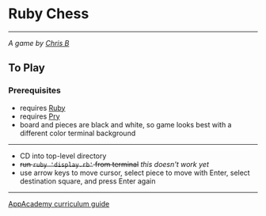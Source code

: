 # Ruby Chess
***
*A game by [Chris B](http://www.motomorphosis-ind.com)*
## To Play
### Prerequisites
* requires [Ruby](https://www.ruby-lang.org/en/downloads/)
* requires [Pry](http://pryrepl.org/)
* board and pieces are black and white, so game looks best with a different color terminal background
***
* CD into top-level directory
* ~~run `ruby 'display.rb'` from terminal~~ *this doesn't work yet*
* use arrow keys to move cursor, select piece to move with Enter, select destination square, and press Enter again
***
[AppAcademy curriculum guide](https://github.com/appacademy/curriculum/tree/e4223fd285c5fc0f1f4baffb78a1a6a547e546fb/ruby/projects/chess)
